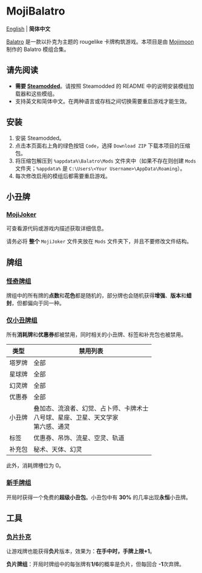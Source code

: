 # MojiBalatro

[English](README.md) | **简体中文**

[Balatro](https://www.playbalatro.com/) 是一款以扑克为主题的 rougelike 卡牌构筑游戏。本项目是由 [Mojimoon](https://github.com/Mojimoon) 制作的 Balatro 模组合集。

## 请先阅读

- **需要 [Steamodded](https://github.com/Steamopollys/Steamodded)**。请按照 Steamodded 的 README 中的说明安装模组加载器和这些模组。
- 支持英文和简体中文。在两种语言或存档之间切换需要重启游戏才能生效。

## 安装

1. 安装 Steamodded。
2. 点击本页面右上角的绿色按钮 `Code`，选择 `Download ZIP` 下载本项目的压缩包。
3. 将压缩包解压到 `%appdata%\Balatro\Mods` 文件夹中（如果不存在则创建 `Mods` 文件夹；`%appdata%` 是 `C:\Users\<Your Username>\AppData\Roaming`）。
4. 每次修改启用的模组后都需要重启游戏。

## 小丑牌

### [MojiJoker](MojiJoker/)

可查看源代码或游戏内描述获取详细信息。

请务必将 **整个** `MojiJoker` 文件夹放在 `Mods` 文件夹下，并且不要修改文件结构。

## 牌组

### [怪奇牌组](EccentricDeck/EccentricDeck.lua)

牌组中的所有牌的**点数**和**花色**都是随机的，部分牌也会随机获得**增强**、**版本**和**蜡封**，但都偏向于同一种。

### [仅小丑牌组](JokerOnlyDeck/JokerOnlyDeck.lua)

所有**消耗牌**和**优惠券**都被禁用，同时相关的小丑牌、标签和补充包也被禁用。

| 类型 | 禁用列表 |
| ---- | -------- |
| 塔罗牌 | 全部 |
| 星球牌 | 全部 |
| 幻灵牌 | 全部 |
| 优惠券 | 全部 |
| 小丑牌 | 叠加态、流浪者、幻觉、占卜师、卡牌术士 <br>八号球、星座、卫星、天文学家 <br>第六感、通灵 |
| 标签 | 优惠券、吊饰、流星、空灵、轨道 |
| 补充包 | 秘术、天体、幻灵 |

此外，消耗牌槽位为 0。

### [新手牌组](StarterDeck/StarterDeck.lua)

开局时获得一个免费的**超级小丑包**。小丑包中有 **30%** 的几率出现**永恒**小丑牌。

## 工具

### [负片扑克](NegativePoker/NegativePoker.lua)

让游戏牌也能获得**负片**版本，效果为：**在手中时，手牌上限+1**。

**负片牌组**：开局时牌组中的每张牌有**1/6**的概率是负片，但每回合 **-1**次弃牌。